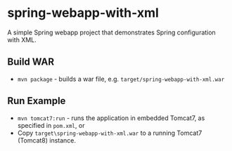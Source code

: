 # spring-webapp-with-xml

A simple Spring webapp project that demonstrates Spring configuration with XML.

## Build WAR
* `mvn package` - builds a war file, e.g. `target/spring-webapp-with-xml.war`

## Run Example
* `mvn tomcat7:run` - runs the application in embedded Tomcat7, as specified in `pom.xml`, or
* Copy `target\spring-webapp-with-xml.war` to a running Tomcat7 (Tomcat8) instance.

